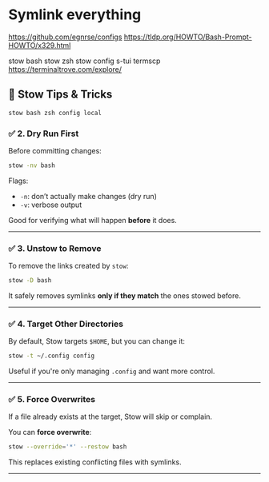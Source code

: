 # Symlink everything

<https://github.com/egnrse/configs>
<https://tldp.org/HOWTO/Bash-Prompt-HOWTO/x329.html>

stow bash
stow zsh
stow config
s-tui
termscp
<https://terminaltrove.com/explore/>

## 🚀 Stow Tips & Tricks

```bash
stow bash zsh config local
```

### ✅ 2. **Dry Run First**

Before committing changes:

```bash
stow -nv bash
```

Flags:

- `-n`: don’t actually make changes (dry run)
- `-v`: verbose output

Good for verifying what will happen **before** it does.

---

### ✅ 3. **Unstow to Remove**

To remove the links created by `stow`:

```bash
stow -D bash
```

It safely removes symlinks **only if they match** the ones stowed before.

---

### ✅ 4. **Target Other Directories**

By default, Stow targets `$HOME`, but you can change it:

```bash
stow -t ~/.config config
```

Useful if you're only managing `.config` and want more control.

---

### ✅ 5. **Force Overwrites**

If a file already exists at the target, Stow will skip or complain.

You can **force overwrite**:

```bash
stow --override='*' --restow bash
```

This replaces existing conflicting files with symlinks.

---

